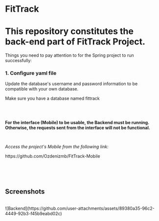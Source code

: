 # FitTrack

<h1>This repository constitutes the back-end part of FitTrack Project.</h1>


<p>Things you need to pay attention to for the Spring project to run successfully:</p>

<h3>1. Configure yaml file</h3>

<p>Update the database's username and password information to be compatible with your own database.</p>
<p>Make sure you have a database named fittrack</p>

<!--<h3>2. Create a file named gradle.properties</h3>-->

<br><br>
<p><b>For the interface (Mobile) to be usable, the Backend must be running. Otherwise, the requests sent from the interface will not be functional.</b></p>
<br>
<p><i>Access the project's Mobile from the following link:</i></p>
<p>https://github.com/Ozdenizmb/FitTrack-Mobile</p>

<br><br><br>
<h2>Screenshots</h2>
<br>
![Backend](https://github.com/user-attachments/assets/89380a35-96c2-4449-92b3-f45b9eabd02c)
